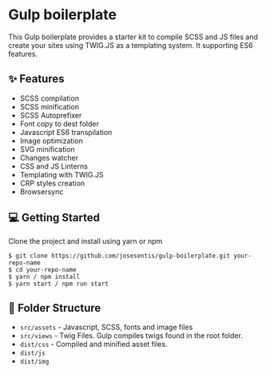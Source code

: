 # Gulp boilerplate

This Gulp boilerplate provides a starter kit to compile SCSS and JS files and create your sites using TWIG.JS as a templating system. It supporting ES6 features.

## :sparkles: Features

- SCSS compilation
- SCSS minification
- SCSS Autoprefixer
- Font copy to dest folder
- Javascript ES6 transpilation
- Image optimization
- SVG minification
- Changes watcher
- CSS and JS Linterns
- Templating with TWIG.JS
- CRP styles creation
- Browsersync

## :computer: Getting Started

Clone the project and install using yarn or npm

```
$ git clone https://github.com/josesentis/gulp-boilerplate.git your-repo-name
$ cd your-repo-name
$ yarn / npm install
$ yarn start / npm run start
```

## :file_folder: Folder Structure

- `src/assets` - Javascript, SCSS, fonts and image files
- `src/views` - Twig Files. Gulp compiles twigs found in the root folder.
- `dist/css` - Compiled and minified asset files.
- `dist/js`
- `dist/img`
